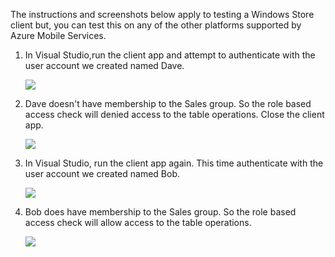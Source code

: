 ﻿
The instructions and screenshots below apply to testing a Windows Store client but, you can test this on any of the other platforms supported by Azure Mobile Services. 

1. In Visual Studio,run the client app and attempt to authenticate with the user account we created named Dave. 

    ![](./media/mobile-services-aad-rbac-test-app/dave-login.png)

2. Dave doesn't have membership to the Sales group. So the role based access check will denied access to the table operations. Close the client app.

    ![](./media/mobile-services-aad-rbac-test-app/unauthorized.png)

3. In Visual Studio, run the client app again. This time authenticate with the user account we created named Bob.

    ![](./media/mobile-services-aad-rbac-test-app/bob-login.png)

4. Bob does have membership to the Sales group. So the role based access check will allow access to the table operations.

    ![](./media/mobile-services-aad-rbac-test-app/success.png)



